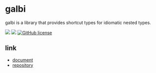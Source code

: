 # galbi
galbi is a library that provides shortcut types for idiomatic nested types.

![](https://img.shields.io/badge/language-Rust-red) ![](https://img.shields.io/badge/version-0.3.0-brightgreen) [![GitHub license](https://img.shields.io/badge/license-MIT-blue.svg)](https://github.com/myyrakle/galbi/blob/master/LICENSE)

## link

-   [document](https://docs.rs/galbi)
-   [repository](https://github.com/myyrakle/galbi)
